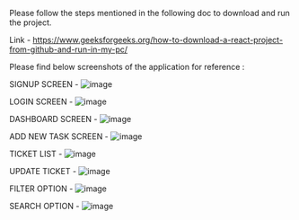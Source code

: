 Please follow the steps mentioned in the following doc to download and run the project.

Link - https://www.geeksforgeeks.org/how-to-download-a-react-project-from-github-and-run-in-my-pc/

Please find below screenshots of the application for reference : 

SIGNUP SCREEN - ![image](https://github.com/chaitanyavamshi-github/React-Ticket-Dashboard/assets/75603692/6dc0008e-0316-46e5-be17-cefbd11d22c6)

LOGIN SCREEN - ![image](https://github.com/chaitanyavamshi-github/React-Ticket-Dashboard/assets/75603692/2b5d750c-8a1f-44de-8b33-fab7829c7580)

DASHBOARD SCREEN - ![image](https://github.com/chaitanyavamshi-github/React-Ticket-Dashboard/assets/75603692/7f231203-f181-4432-a949-a3fdca89b049)

ADD NEW TASK SCREEN - ![image](https://github.com/chaitanyavamshi-github/React-Ticket-Dashboard/assets/75603692/2598ca63-7a3e-40d8-b5e0-8cf596e26b28)

TICKET LIST - ![image](https://github.com/chaitanyavamshi-github/React-Ticket-Dashboard/assets/75603692/b8342986-1fad-44a0-9ac1-778006373f45)

UPDATE TICKET - ![image](https://github.com/chaitanyavamshi-github/React-Ticket-Dashboard/assets/75603692/602c79e4-f0d1-4f8d-8d64-3c1052673eb0)

FILTER OPTION - ![image](https://github.com/chaitanyavamshi-github/React-Ticket-Dashboard/assets/75603692/2acb7e79-0ffe-4eee-afec-6b6ad84fa2c4)

SEARCH OPTION - ![image](https://github.com/chaitanyavamshi-github/React-Ticket-Dashboard/assets/75603692/9b3d4f15-9e47-4e16-bc20-49328b9a907d)





